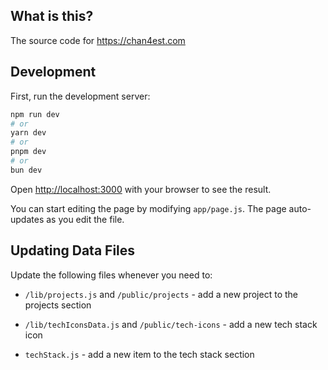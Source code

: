 ## What is this?

The source code for https://chan4est.com

## Development

First, run the development server:

```bash
npm run dev
# or
yarn dev
# or
pnpm dev
# or
bun dev
```

Open [http://localhost:3000](http://localhost:3000) with your browser to see the result.

You can start editing the page by modifying `app/page.js`. The page auto-updates as you edit the file.

## Updating Data Files

Update the following files whenever you need to:

- `/lib/projects.js` and `/public/projects` - add a new project to the projects section

- `/lib/techIconsData.js` and `/public/tech-icons` - add a new tech stack icon

- `techStack.js` - add a new item to the tech stack section
